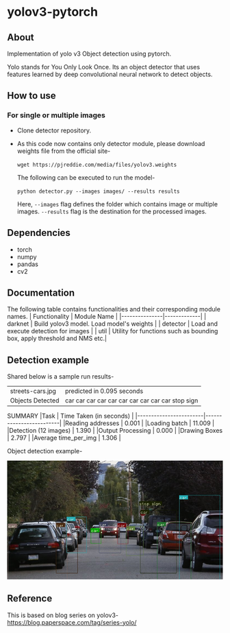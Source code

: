 # yolov3-pytorch

## About
Implementation of yolo v3 Object detection using pytorch.

Yolo stands for You Only Look Once. Its an object detector that uses features learned by deep convolutional neural network to detect objects.

## How to use

### For single or multiple images

- Clone detector repository.

- As this code now contains only detector module, please download weights file from the official site-

    `wget https://pjreddie.com/media/files/yolov3.weights` 

    The following can be executed to run the model-

    `python detector.py --images images/ --results results`

    Here, `--images` flag defines the folder which contains image or multiple images. `--results` flag is the destination for the           processed images.


## Dependencies

- torch
- numpy
- pandas
- cv2

## Documentation

The following table contains functionalities and their corresponding module names.
| Functionality | Module Name |
|---------------|-------------|
| darknet       | Build yolov3 model. Load model's weights |
| detector      | Load and execute detection for images    |
| util          | Utility for functions such as bounding box, apply threshold and NMS etc.|


## Detection example

Shared below is a sample run results-

| | |
|------------------|------------------------------|
|streets-cars.jpg  |  predicted in  0.095 seconds |
|Objects Detected  |   car car car car car car car car car car stop sign |

SUMMARY
|Task                    | Time Taken (in seconds) |
|------------------------|-------------------------|
|Reading addresses       | 0.001 |
|Loading batch           | 11.009 |
|Detection (12 images)   | 1.390 |
|Output Processing       | 0.000 |
|Drawing Boxes           | 2.797 |
|Average time_per_img    | 1.306 |



Object detection example-

![detection_image](https://github.com/Shashank-Holla/yolov3-pytorch/blob/master/results/results_streets-cars.jpg)

## Reference

This is based on blog series on yolov3- https://blog.paperspace.com/tag/series-yolo/
